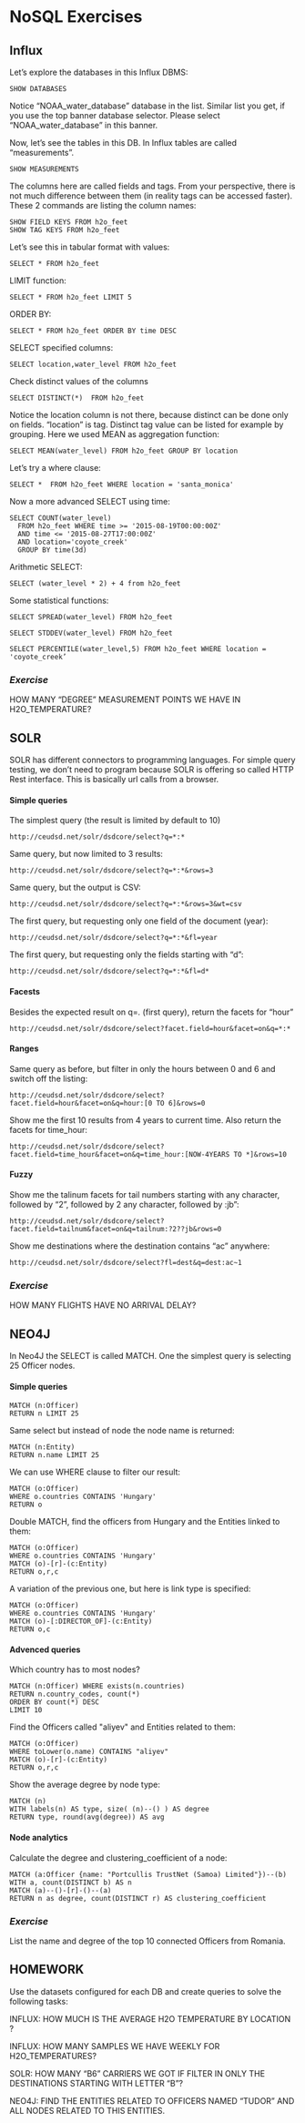 # NoSQL Exercises

## Influx

Let’s explore the databases in this Influx DBMS:
```
SHOW DATABASES
```

Notice “NOAA_water_database” database in the list.  Similar list you get, if you use the top banner database selector. Please select “NOAA_water_database” in this banner.

Now, let’s see the tables in this DB. In Influx tables are called “measurements”.

```
SHOW MEASUREMENTS
```

The columns here are called fields and tags. From your perspective, there is not much difference between them (in reality tags can be accessed faster). These 2 commands are listing the column names:

```
SHOW FIELD KEYS FROM h2o_feet
SHOW TAG KEYS FROM h2o_feet
```

Let’s see this in tabular format with values:
```
SELECT * FROM h2o_feet
```

LIMIT function:
```
SELECT * FROM h2o_feet LIMIT 5
```

ORDER BY:
```
SELECT * FROM h2o_feet ORDER BY time DESC
```

SELECT specified columns:
```
SELECT location,water_level FROM h2o_feet
```

Check distinct values of the columns
```
SELECT DISTINCT(*)  FROM h2o_feet
```

Notice the location column is not there, because distinct can be done only on fields. “location” is tag. Distinct tag value can be listed for example by grouping. Here we used MEAN as aggregation function:

```
SELECT MEAN(water_level) FROM h2o_feet GROUP BY location
```

Let’s try a where clause:
```
SELECT *  FROM h2o_feet WHERE location = 'santa_monica'
```

Now a more advanced SELECT using time:

```
SELECT COUNT(water_level) 
  FROM h2o_feet WHERE time >= '2015-08-19T00:00:00Z' 
  AND time <= '2015-08-27T17:00:00Z' 
  AND location='coyote_creek' 
  GROUP BY time(3d)
```

Arithmetic SELECT:
```
SELECT (water_level * 2) + 4 from h2o_feet
```

Some statistical functions:
```
SELECT SPREAD(water_level) FROM h2o_feet

SELECT STDDEV(water_level) FROM h2o_feet

SELECT PERCENTILE(water_level,5) FROM h2o_feet WHERE location = 'coyote_creek’
```

### ***Exercise***
HOW MANY “DEGREE” MEASUREMENT POINTS WE HAVE IN H2O_TEMPERATURE?

## SOLR

SOLR has different connectors to programming languages. For simple query testing, we don’t need to program because SOLR is offering so called HTTP Rest interface. This is basically url calls from a browser.

#### Simple queries

The simplest query (the result is limited by default to 10)
```
http://ceudsd.net/solr/dsdcore/select?q=*:*
```

Same query, but now limited to 3 results:
```
http://ceudsd.net/solr/dsdcore/select?q=*:*&rows=3
```

Same query, but the output is CSV:
```
http://ceudsd.net/solr/dsdcore/select?q=*:*&rows=3&wt=csv
```

The first query, but requesting only one field of the document (year):
```
http://ceudsd.net/solr/dsdcore/select?q=*:*&fl=year
```

The first query, but requesting only the fields starting with “d”:
```
http://ceudsd.net/solr/dsdcore/select?q=*:*&fl=d*
```

#### Facests
Besides the expected result on q=*.* (first query), return the facets for “hour”
```
http://ceudsd.net/solr/dsdcore/select?facet.field=hour&facet=on&q=*:*
```

#### Ranges 
Same query as before, but filter in only the hours between 0 and 6 and switch off the listing:
```
http://ceudsd.net/solr/dsdcore/select?facet.field=hour&facet=on&q=hour:[0 TO 6]&rows=0
```

Show me the first 10 results from 4 years to current time. Also return the facets for time_hour:
```
http://ceudsd.net/solr/dsdcore/select?facet.field=time_hour&facet=on&q=time_hour:[NOW-4YEARS TO *]&rows=10
```

#### Fuzzy
Show me the talinum facets for tail numbers starting with any character, followed by “2”, followed by 2 any character, followed by :jb”:
```
http://ceudsd.net/solr/dsdcore/select?facet.field=tailnum&facet=on&q=tailnum:?2??jb&rows=0
```

Show me destinations where the destination contains “ac” anywhere: 
```
http://ceudsd.net/solr/dsdcore/select?fl=dest&q=dest:ac~1
```

### ***Exercise***
HOW MANY FLIGHTS HAVE NO ARRIVAL DELAY?


## NEO4J

In Neo4J the SELECT is called MATCH. One the simplest query is selecting 25 Officer nodes. 

#### Simple queries

```
MATCH (n:Officer) 
RETURN n LIMIT 25
```

Same select but instead of node the node name is returned:
```
MATCH (n:Entity) 
RETURN n.name LIMIT 25
```

We can use WHERE clause to filter our result:
```
MATCH (o:Officer)
WHERE o.countries CONTAINS 'Hungary'
RETURN o
```


Double MATCH, find the officers from Hungary and the Entities linked to them:
```
MATCH (o:Officer) 
WHERE o.countries CONTAINS 'Hungary'
MATCH (o)-[r]-(c:Entity)
RETURN o,r,c
```

A variation of the previous one, but here is link type is specified:
```
MATCH (o:Officer) 
WHERE o.countries CONTAINS 'Hungary'
MATCH (o)-[:DIRECTOR_OF]-(c:Entity)
RETURN o,c
```

#### Advenced queries

Which country has to most nodes?
```
MATCH (n:Officer) WHERE exists(n.countries)
RETURN n.country_codes, count(*)
ORDER BY count(*) DESC
LIMIT 10
```


Find the Officers called "aliyev" and Entities related to them:
```
MATCH (o:Officer) 
WHERE toLower(o.name) CONTAINS "aliyev"
MATCH (o)-[r]-(c:Entity)
RETURN o,r,c
```

Show the average degree by node type:
```
MATCH (n)
WITH labels(n) AS type, size( (n)--() ) AS degree
RETURN type, round(avg(degree)) AS avg
```

#### Node analytics

Calculate the degree and clustering_coefficient of a node:
```
MATCH (a:Officer {name: "Portcullis TrustNet (Samoa) Limited"})--(b)
WITH a, count(DISTINCT b) AS n
MATCH (a)--()-[r]-()--(a)
RETURN n as degree, count(DISTINCT r) AS clustering_coefficient
```

### ***Exercise***
List the name and degree of the top 10 connected Officers from Romania.



## HOMEWORK

Use the datasets configured for each DB and create queries to solve the following tasks:

INFLUX: HOW MUCH IS THE AVERAGE H2O TEMPERATURE BY LOCATION ?

INFLUX: HOW MANY SAMPLES WE HAVE WEEKLY FOR H2O_TEMPERATURES?

SOLR: HOW MANY “B6” CARRIERS WE GOT IF FILTER IN ONLY THE DESTINATIONS STARTING WITH LETTER “B”?

NEO4J: FIND THE ENTITIES RELATED TO OFFICERS NAMED “TUDOR” AND ALL NODES RELATED TO THIS ENTITIES.






